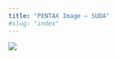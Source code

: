 ```yaml
---
title: "PENTAX Image – SUDA"
#slug: "index"
---
```


[![](/wp-content/2011/12/01-300x225.jpg)](/wp-content/2011/12/01.jpg)
